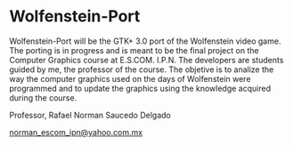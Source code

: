 Wolfenstein-Port
================

Wolfenstein-Port will be the GTK+ 3.0 port of the Wolfenstein video game.
The porting is in progress and is meant to be the final project 
on the Computer Graphics course at E.S.COM. I.P.N. The developers
are students guided by me, the professor of the course. 
The objetive is to analize the way the computer graphics used on the days
of Wolfenstein were programmed and to update the graphics using the knowledge 
acquired during the course.

Professor, Rafael Norman Saucedo Delgado

norman_escom_ipn@yahoo.com.mx
